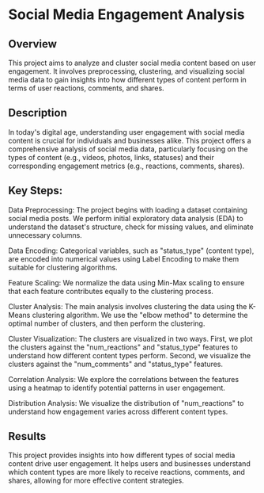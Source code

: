 # Social Media Engagement Analysis

## Overview
This project aims to analyze and cluster social media content based on user engagement. It involves preprocessing, clustering, and visualizing social media data to gain insights into how different types of content perform in terms of user reactions, comments, and shares.

## Description
In today's digital age, understanding user engagement with social media content is crucial for individuals and businesses alike. This project offers a comprehensive analysis of social media data, particularly focusing on the types of content (e.g., videos, photos, links, statuses) and their corresponding engagement metrics (e.g., reactions, comments, shares).

## Key Steps:
Data Preprocessing: The project begins with loading a dataset containing social media posts. We perform initial exploratory data analysis (EDA) to understand the dataset's structure, check for missing values, and eliminate unnecessary columns.

Data Encoding: Categorical variables, such as "status_type" (content type), are encoded into numerical values using Label Encoding to make them suitable for clustering algorithms.

Feature Scaling: We normalize the data using Min-Max scaling to ensure that each feature contributes equally to the clustering process.

Cluster Analysis: The main analysis involves clustering the data using the K-Means clustering algorithm. We use the "elbow method" to determine the optimal number of clusters, and then perform the clustering.

Cluster Visualization: The clusters are visualized in two ways. First, we plot the clusters against the "num_reactions" and "status_type" features to understand how different content types perform. Second, we visualize the clusters against the "num_comments" and "status_type" features.

Correlation Analysis: We explore the correlations between the features using a heatmap to identify potential patterns in user engagement.

Distribution Analysis: We visualize the distribution of "num_reactions" to understand how engagement varies across different content types.

## Results
This project provides insights into how different types of social media content drive user engagement. It helps users and businesses understand which content types are more likely to receive reactions, comments, and shares, allowing for more effective content strategies.

